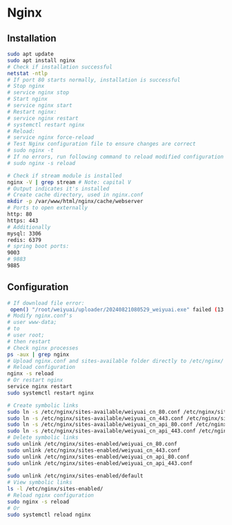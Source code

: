 <!--
 * @Author: jackning 270580156@qq.com
 * @Date: 2024-06-19 22:51:02
 * @LastEditors: jackning 270580156@qq.com
 * @LastEditTime: 2024-10-24 09:48:21
 * @Description: bytedesk.com https://github.com/Bytedesk/bytedesk
 *   Please be aware of the BSL license restrictions before installing Bytedesk IM – 
 *  selling, reselling, or hosting Bytedesk IM as a service is a breach of the terms and automatically terminates your rights under the license. 
 *  仅支持企业内部员工自用，严禁私自用于销售、二次销售或者部署SaaS方式销售 
 *  Business Source License 1.1: https://github.com/Bytedesk/bytedesk/blob/main/LICENSE 
 *  contact: 270580156@qq.com 
 *  联系：270580156@qq.com
 * Copyright (c) 2024 by bytedesk.com, All Rights Reserved. 
-->
# Nginx

## Installation

```bash
sudo apt update
sudo apt install nginx
# Check if installation successful
netstat -ntlp
# If port 80 starts normally, installation is successful
# Stop nginx
# service nginx stop
# Start nginx
# service nginx start
# Restart nginx:
# service nginx restart
# systemctl restart nginx
# Reload:
# service nginx force-reload
# Test Nginx configuration file to ensure changes are correct
# sudo nginx -t
# If no errors, run following command to reload modified configuration
# sudo nginx -s reload
```

```bash
# Check if stream module is installed
nginx -V | grep stream # Note: capital V
# Output indicates it's installed
# Create cache directory, used in nginx.conf
mkdir -p /var/www/html/nginx/cache/webserver
# Ports to open externally
http: 80
https: 443
# Additionally
mysql: 3306
redis: 6379
# spring boot ports:
9003
# 9883
9885
```

## Configuration

```bash
# If download file error:
 open() "/root/weiyuai/uploader/20240821080529_weiyuai.exe" failed (13: Permission denied),
# Modify nginx.conf's
# user www-data;
# to
# user root;
# then restart
# Check nginx processes
ps -aux | grep nginx
# Upload nginx.conf and sites-available folder directly to /etc/nginx/ directory to overwrite original files
# Reload configuration
nginx -s reload
# Or restart nginx
service nginx restart
sudo systemctl restart nginx
```

```bash
# Create symbolic links
sudo ln -s /etc/nginx/sites-available/weiyuai_cn_80.conf /etc/nginx/sites-enabled/
sudo ln -s /etc/nginx/sites-available/weiyuai_cn_443.conf /etc/nginx/sites-enabled/
sudo ln -s /etc/nginx/sites-available/weiyuai_cn_api_80.conf /etc/nginx/sites-enabled/
sudo ln -s /etc/nginx/sites-available/weiyuai_cn_api_443.conf /etc/nginx/sites-enabled/
# Delete symbolic links
sudo unlink /etc/nginx/sites-enabled/weiyuai_cn_80.conf
sudo unlink /etc/nginx/sites-enabled/weiyuai_cn_443.conf
sudo unlink /etc/nginx/sites-enabled/weiyuai_cn_api_80.conf
sudo unlink /etc/nginx/sites-enabled/weiyuai_cn_api_443.conf
# 
sudo unlink /etc/nginx/sites-enabled/default
# View symbolic links
ls -l /etc/nginx/sites-enabled/
# Reload nginx configuration
sudo nginx -s reload
# Or
sudo systemctl reload nginx
```
